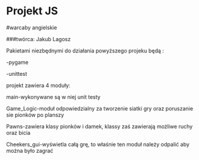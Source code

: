 
# Projekt JS
#warcaby angielskie 

###twórca: Jakub Lagosz

Pakietami niezbędnymi do działania powyższego projeku będą :

-pygame 

-unittest

projekt zawiera 4 moduły:

main-wykonywane są w niej unit testy 

Game_Logic-moduł odpowiedzialny za tworzenie siatki gry oraz poruszanie sie pionków po planszy

Pawns-zawiera klasy pionków i damek, klassy zaś zawierają możliwe ruchy oraz bicia

Cheekers_gui-wyświetla całą grę, to właśnie ten moduł należy odpalić aby można było zagrać